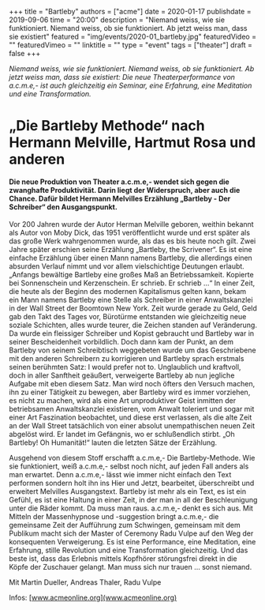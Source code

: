 +++
title = "Bartleby"
authors = ["acme"]
date = 2020-01-17
publishdate = 2019-09-06
time = "20:00"
description = "Niemand weiss, wie sie funktioniert. Niemand weiss, ob sie funktioniert. Ab jetzt weiss man, dass sie existiert"
featured = "img/events/2020-01_bartleby.jpg"
featuredVideo = ""
featuredVimeo = ""
linktitle = ""
type = "event"
tags = ["theater"]
draft = false
+++

*Niemand weiss, wie sie funktioniert.
Niemand weiss, ob sie funktioniert.
Ab jetzt weiss man, dass sie existiert:
Die neue Theaterperformance von a.c.m.e,- ist auch gleichzeitig ein Seminar, eine Erfahrung, eine Meditation und eine Transformation.*

# „Die Bartleby Methode“ nach Hermann Melville, Hartmut Rosa und anderen

#### Die neue Produktion von Theater a.c.m.e,- wendet sich gegen die zwanghafte Produktivität. Darin liegt der Widerspruch, aber auch die Chance. Dafür bildet Hermann Melvilles Erzählung „Bartleby - Der Schreiber“ den Ausgangspunkt.

Vor 200 Jahren wurde der Autor Herman Melville geboren, weithin bekannt als Autor von Moby Dick, das 1951 veröffentlicht wurde und erst später als das große Werk wahrgenommen wurde, als das es bis heute noch gilt. Zwei Jahre später erschien seine Erzählung „Bartleby, the Scrivener“. Es ist eine einfache Erzählung über einen Mann namens Bartleby, die allerdings einen absurden Verlauf nimmt und vor allem vielschichtige Deutungen erlaubt.
„Anfangs bewältige Bartleby eine großes Maß an Betriebssamkeit. Kopierte bei Sonnenschein und Kerzenschein. Er schrieb. Er schrieb …“
In einer Zeit, die heute als der Beginn des modernen Kapitalismus gelten kann, bekam ein Mann namens Bartleby eine Stelle als Schreiber in einer Anwaltskanzlei in der Wall Street der Boomtown New York. Zeit wurde gerade zu Geld, Geld gab den Takt des Tages vor, Bürotürme entstanden wie gleichzeitig neue soziale Schichten, alles wurde teurer, die Zeichen standen auf Veränderung. Da wurde ein fleissiger Schreiber und Kopist gebraucht und Bartleby war in seiner Bescheidenheit vorbildlich. Doch dann kam der Punkt, an dem Bartleby von seinem Schreibtisch weggebeten wurde um das Geschriebene mit den anderen Schreibern zu korrigieren und Bartleby sprach erstmals seinen berühmten Satz: I would prefer not to. Unglaublich und kraftvoll, doch in aller Sanftheit geäußert, verweigerte Bartleby ab nun jegliche Aufgabe mit eben diesem Satz. Man wird noch öfters den Versuch machen, ihn zu einer Tätigkeit zu bewegen, aber Bartleby wird es immer vorziehen, es nicht zu machen, wird als eine Art unproduktiver Geist inmitten der betriebsamen Anwaltskanzlei existieren, vom Anwalt toleriert und sogar mit einer Art Faszination beobachtet, und diese erst verlassen, als die alte Zeit an der Wall Street tatsächlich von einer absolut unempathischen neuen Zeit abgelöst wird. Er landet im Gefängnis, wo er schlußendlich stirbt.
„Oh Bartleby! Oh Humanität!“ lauten die letzten Sätze der Erzählung.

Ausgehend von diesem Stoff erschafft a.c.m.e,- Die Bartleby-Methode. Wie sie funktioniert, weiß a.c.m.e,- selbst noch nicht, auf jeden Fall anders als man erwartet. Denn a.c.m.e,- lässt wie immer nicht einfach den Text performen sondern holt ihn ins Hier und Jetzt, bearbeitet, überschreibt und erweitert Melvilles Ausgangstext. Bartleby ist mehr als ein Text, es ist ein Gefühl, es ist eine Haltung in einer Zeit, in der man in all der Beschleunigung unter die Räder kommt. Da muss man raus. a.c.m.e,- denkt es sich aus.
Mit Mitteln der Massenhypnose und -suggestion bringt a.c.m.e,- die gemeinsame Zeit der Aufführung zum Schwingen, gemeinsam mit dem Publikum macht sich der Master of Ceremony Radu Vulpe auf den Weg der konsequenten Verweigerung. Es ist eine Performance, eine Meditation, eine Erfahrung, stille Revolution und eine Transformation gleichzeitig.
Und das beste ist, dass das Erlebnis mittels Kopfhörer störungsfrei direkt in die Köpfe der Zuschauer gelangt. Man muss sich nur trauen … sonst niemand.


Mit Martin Dueller, Andreas Thaler, Radu Vulpe


Infos: [www.acmeonline.org](www.acmeonline.org)
